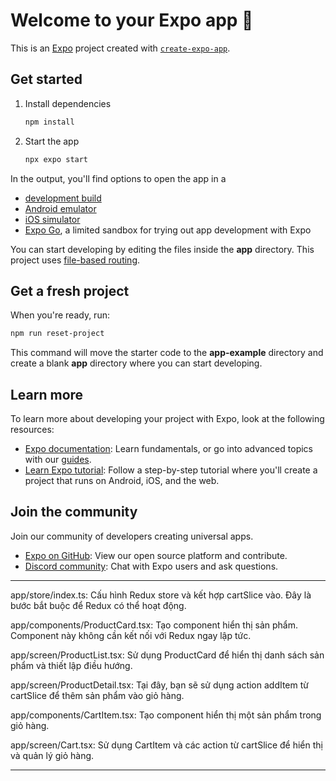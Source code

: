 # Welcome to your Expo app 👋

This is an [Expo](https://expo.dev) project created with [`create-expo-app`](https://www.npmjs.com/package/create-expo-app).

## Get started

1. Install dependencies

   ```bash
   npm install
   ```

2. Start the app

   ```bash
   npx expo start
   ```

In the output, you'll find options to open the app in a

- [development build](https://docs.expo.dev/develop/development-builds/introduction/)
- [Android emulator](https://docs.expo.dev/workflow/android-studio-emulator/)
- [iOS simulator](https://docs.expo.dev/workflow/ios-simulator/)
- [Expo Go](https://expo.dev/go), a limited sandbox for trying out app development with Expo

You can start developing by editing the files inside the **app** directory. This project uses [file-based routing](https://docs.expo.dev/router/introduction).

## Get a fresh project

When you're ready, run:

```bash
npm run reset-project
```

This command will move the starter code to the **app-example** directory and create a blank **app** directory where you can start developing.

## Learn more

To learn more about developing your project with Expo, look at the following resources:

- [Expo documentation](https://docs.expo.dev/): Learn fundamentals, or go into advanced topics with our [guides](https://docs.expo.dev/guides).
- [Learn Expo tutorial](https://docs.expo.dev/tutorial/introduction/): Follow a step-by-step tutorial where you'll create a project that runs on Android, iOS, and the web.

## Join the community

Join our community of developers creating universal apps.

- [Expo on GitHub](https://github.com/expo/expo): View our open source platform and contribute.
- [Discord community](https://chat.expo.dev): Chat with Expo users and ask questions.

---

app/store/index.ts: Cấu hình Redux store và kết hợp cartSlice vào. Đây là bước bắt buộc để Redux có thể hoạt động.

app/components/ProductCard.tsx: Tạo component hiển thị sản phẩm. Component này không cần kết nối với Redux ngay lập tức.

app/screen/ProductList.tsx: Sử dụng ProductCard để hiển thị danh sách sản phẩm và thiết lập điều hướng.

app/screen/ProductDetail.tsx: Tại đây, bạn sẽ sử dụng action addItem từ cartSlice để thêm sản phẩm vào giỏ hàng.

app/components/CartItem.tsx: Tạo component hiển thị một sản phẩm trong giỏ hàng.

app/screen/Cart.tsx: Sử dụng CartItem và các action từ cartSlice để hiển thị và quản lý giỏ hàng.

---